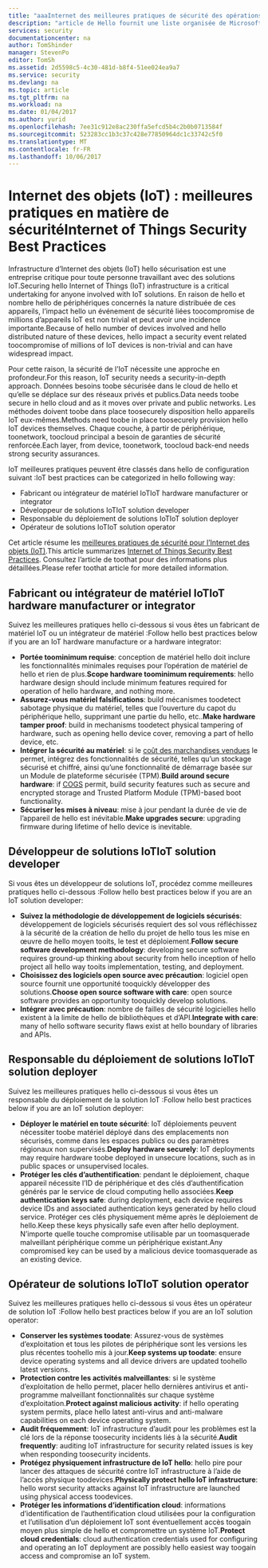 ```yaml
---
title: "aaaInternet des meilleures pratiques de sécurité des opérations | Documents Microsoft"
description: "article de Hello fournit une liste organisée de Microsoft Internet des meilleures pratiques de sécurité des éléments et des recommandations générales."
services: security
documentationcenter: na
author: TomShinder
manager: StevenPo
editor: TomSh
ms.assetid: 2d5598c5-4c30-481d-b8f4-51ee024ea9a7
ms.service: security
ms.devlang: na
ms.topic: article
ms.tgt_pltfrm: na
ms.workload: na
ms.date: 01/04/2017
ms.author: yurid
ms.openlocfilehash: 7ee31c912e8ac230ffa5efcd5b4c2b0b0713584f
ms.sourcegitcommit: 523283cc1b3c37c428e77850964dc1c33742c5f0
ms.translationtype: MT
ms.contentlocale: fr-FR
ms.lasthandoff: 10/06/2017
---
```

# <a name="internet-of-things-security-best-practices"></a><span data-ttu-id="04194-103">Internet des objets (IoT) : meilleures pratiques en matière de sécurité</span><span class="sxs-lookup"><span data-stu-id="04194-103">Internet of Things Security Best Practices</span></span>
<span data-ttu-id="04194-104">Infrastructure d’Internet des objets (IoT) hello sécurisation est une entreprise critique pour toute personne travaillant avec des solutions IoT.</span><span class="sxs-lookup"><span data-stu-id="04194-104">Securing hello Internet of Things (IoT) infrastructure is a critical undertaking for anyone involved with IoT solutions.</span></span> <span data-ttu-id="04194-105">En raison de hello et nombre hello de périphériques concernés la nature distribuée de ces appareils, l’impact hello un événement de sécurité liées toocompromise de millions d’appareils IoT est non trivial et peut avoir une incidence importante.</span><span class="sxs-lookup"><span data-stu-id="04194-105">Because of hello number of devices involved and hello distributed nature of these devices, hello impact a security event related toocompromise of millions of IoT devices is non-trivial and can have widespread impact.</span></span>

<span data-ttu-id="04194-106">Pour cette raison, la sécurité de l’IoT nécessite une approche en profondeur.</span><span class="sxs-lookup"><span data-stu-id="04194-106">For this reason, IoT security needs a security-in-depth approach.</span></span> <span data-ttu-id="04194-107">Données besoins toobe sécurisée dans le cloud de hello et qu’elle se déplace sur des réseaux privés et publics.</span><span class="sxs-lookup"><span data-stu-id="04194-107">Data needs toobe secure in hello cloud and as it moves over private and public networks.</span></span> <span data-ttu-id="04194-108">Les méthodes doivent toobe dans place toosecurely disposition hello appareils IoT eux-mêmes.</span><span class="sxs-lookup"><span data-stu-id="04194-108">Methods need toobe in place toosecurely provision hello IoT devices themselves.</span></span> <span data-ttu-id="04194-109">Chaque couche, à partir de périphérique, toonetwork, toocloud principal a besoin de garanties de sécurité renforcée.</span><span class="sxs-lookup"><span data-stu-id="04194-109">Each layer, from device, toonetwork, toocloud back-end needs strong security assurances.</span></span>

<span data-ttu-id="04194-110">IoT meilleures pratiques peuvent être classés dans hello de configuration suivant :</span><span class="sxs-lookup"><span data-stu-id="04194-110">IoT best practices can be categorized in hello following way:</span></span>

* <span data-ttu-id="04194-111">Fabricant ou intégrateur de matériel IoT</span><span class="sxs-lookup"><span data-stu-id="04194-111">IoT hardware manufacturer or integrator</span></span>
* <span data-ttu-id="04194-112">Développeur de solutions IoT</span><span class="sxs-lookup"><span data-stu-id="04194-112">IoT solution developer</span></span>
* <span data-ttu-id="04194-113">Responsable du déploiement de solutions IoT</span><span class="sxs-lookup"><span data-stu-id="04194-113">IoT solution deployer</span></span>
* <span data-ttu-id="04194-114">Opérateur de solutions IoT</span><span class="sxs-lookup"><span data-stu-id="04194-114">IoT solution operator</span></span>

<span data-ttu-id="04194-115">Cet article résume les [meilleures pratiques de sécurité pour l’Internet des objets (IoT)](../iot-suite/iot-security-best-practices.md).</span><span class="sxs-lookup"><span data-stu-id="04194-115">This article summarizes [Internet of Things Security Best Practices](../iot-suite/iot-security-best-practices.md).</span></span> <span data-ttu-id="04194-116">Consultez l’article de toothat pour des informations plus détaillées.</span><span class="sxs-lookup"><span data-stu-id="04194-116">Please refer toothat article for more detailed information.</span></span>

## <a name="iot-hardware-manufacturer-or-integrator"></a><span data-ttu-id="04194-117">Fabricant ou intégrateur de matériel IoT</span><span class="sxs-lookup"><span data-stu-id="04194-117">IoT hardware manufacturer or integrator</span></span>
<span data-ttu-id="04194-118">Suivez les meilleures pratiques hello ci-dessous si vous êtes un fabricant de matériel IoT ou un intégrateur de matériel :</span><span class="sxs-lookup"><span data-stu-id="04194-118">Follow hello best practices below if you are an IoT hardware manufacture or a hardware integrator:</span></span>

* <span data-ttu-id="04194-119">**Portée toominimum requise**: conception de matériel hello doit inclure les fonctionnalités minimales requises pour l’opération de matériel de hello et rien de plus.</span><span class="sxs-lookup"><span data-stu-id="04194-119">**Scope hardware toominimum requirements**: hello hardware design should include minimum features required for operation of hello hardware, and nothing more.</span></span> 
* <span data-ttu-id="04194-120">**Assurez-vous matériel falsifications**: build mécanismes toodetect sabotage physique du matériel, telles que l’ouverture du capot du périphérique hello, supprimant une partie du hello, etc..</span><span class="sxs-lookup"><span data-stu-id="04194-120">**Make hardware tamper proof**: build in mechanisms toodetect physical tampering of hardware, such as opening hello device cover, removing a part of hello device, etc.</span></span> 
* <span data-ttu-id="04194-121">**Intégrer la sécurité au matériel**: si le [coût des marchandises vendues](https://en.wikipedia.org/wiki/Cost_of_goods_sold) le permet, intégrez des fonctionnalités de sécurité, telles qu’un stockage sécurisé et chiffré, ainsi qu’une fonctionnalité de démarrage basée sur un Module de plateforme sécurisée (TPM).</span><span class="sxs-lookup"><span data-stu-id="04194-121">**Build around secure hardware**: if [COGS](https://en.wikipedia.org/wiki/Cost_of_goods_sold) permit, build security features such as secure and encrypted storage and Trusted Platform Module (TPM)-based boot functionality.</span></span>
* <span data-ttu-id="04194-122">**Sécuriser les mises à niveau**: mise à jour pendant la durée de vie de l’appareil de hello est inévitable.</span><span class="sxs-lookup"><span data-stu-id="04194-122">**Make upgrades secure**: upgrading firmware during lifetime of hello device is inevitable.</span></span>

## <a name="iot-solution-developer"></a><span data-ttu-id="04194-123">Développeur de solutions IoT</span><span class="sxs-lookup"><span data-stu-id="04194-123">IoT solution developer</span></span>
<span data-ttu-id="04194-124">Si vous êtes un développeur de solutions IoT, procédez comme meilleures pratiques hello ci-dessous :</span><span class="sxs-lookup"><span data-stu-id="04194-124">Follow hello best practices below if you are an IoT solution developer:</span></span>

* <span data-ttu-id="04194-125">**Suivez la méthodologie de développement de logiciels sécurisés**: développement de logiciels sécurisés requiert des sol vous réfléchissez à la sécurité de la création de hello du projet de hello tous les mise en œuvre de hello moyen tooits, le test et déploiement.</span><span class="sxs-lookup"><span data-stu-id="04194-125">**Follow secure software development methodology**: developing secure software requires ground-up thinking about security from hello inception of hello project all hello way tooits implementation, testing, and deployment.</span></span>
* <span data-ttu-id="04194-126">**Choisissez des logiciels open source avec précaution**: logiciel open source fournit une opportunité tooquickly développer des solutions.</span><span class="sxs-lookup"><span data-stu-id="04194-126">**Choose open source software with care**: open source software provides an opportunity tooquickly develop solutions.</span></span>
* <span data-ttu-id="04194-127">**Intégrer avec précaution**: nombre de failles de sécurité logicielles hello existent à la limite de hello de bibliothèques et d’API.</span><span class="sxs-lookup"><span data-stu-id="04194-127">**Integrate with care**: many of hello software security flaws exist at hello boundary of libraries and APIs.</span></span> 

## <a name="iot-solution-deployer"></a><span data-ttu-id="04194-128">Responsable du déploiement de solutions IoT</span><span class="sxs-lookup"><span data-stu-id="04194-128">IoT solution deployer</span></span>
<span data-ttu-id="04194-129">Suivez les meilleures pratiques hello ci-dessous si vous êtes un responsable du déploiement de la solution IoT :</span><span class="sxs-lookup"><span data-stu-id="04194-129">Follow hello best practices below if you are an IoT solution deployer:</span></span>

* <span data-ttu-id="04194-130">**Déployer le matériel en toute sécurité**: IoT déploiements peuvent nécessiter toobe matériel déployé dans des emplacements non sécurisés, comme dans les espaces publics ou des paramètres régionaux non supervisés.</span><span class="sxs-lookup"><span data-stu-id="04194-130">**Deploy hardware securely**: IoT deployments may require hardware toobe deployed in unsecure locations, such as in public spaces or unsupervised locales.</span></span>
* <span data-ttu-id="04194-131">**Protéger les clés d’authentification**: pendant le déploiement, chaque appareil nécessite l’ID de périphérique et des clés d’authentification générés par le service de cloud computing hello associées.</span><span class="sxs-lookup"><span data-stu-id="04194-131">**Keep authentication keys safe**: during deployment, each device requires device IDs and associated authentication keys generated by hello cloud service.</span></span> <span data-ttu-id="04194-132">Protéger ces clés physiquement même après le déploiement de hello.</span><span class="sxs-lookup"><span data-stu-id="04194-132">Keep these keys physically safe even after hello deployment.</span></span> <span data-ttu-id="04194-133">N’importe quelle touche compromise utilisable par un toomasquerade malveillant périphérique comme un périphérique existant.</span><span class="sxs-lookup"><span data-stu-id="04194-133">Any compromised key can be used by a malicious device toomasquerade as an existing device.</span></span>

## <a name="iot-solution-operator"></a><span data-ttu-id="04194-134">Opérateur de solutions IoT</span><span class="sxs-lookup"><span data-stu-id="04194-134">IoT solution operator</span></span>
<span data-ttu-id="04194-135">Suivez les meilleures pratiques hello ci-dessous si vous êtes un opérateur de solution IoT :</span><span class="sxs-lookup"><span data-stu-id="04194-135">Follow hello best practices below if you are an IoT solution operator:</span></span>

* <span data-ttu-id="04194-136">**Conserver les systèmes toodate**: Assurez-vous de systèmes d’exploitation et tous les pilotes de périphérique sont les versions les plus récentes toohello mis à jour.</span><span class="sxs-lookup"><span data-stu-id="04194-136">**Keep systems up toodate**: ensure device operating systems and all device drivers are updated toohello latest versions.</span></span> 
* <span data-ttu-id="04194-137">**Protection contre les activités malveillantes**: si le système d’exploitation de hello permet, placer hello dernières antivirus et anti-programme malveillant fonctionnalités sur chaque système d’exploitation.</span><span class="sxs-lookup"><span data-stu-id="04194-137">**Protect against malicious activity**: if hello operating system permits, place hello latest anti-virus and anti-malware capabilities on each device operating system.</span></span> 
* <span data-ttu-id="04194-138">**Audit fréquemment**: IoT infrastructure d’audit pour les problèmes est la clé lors de la réponse toosecurity incidents liés à la sécurité.</span><span class="sxs-lookup"><span data-stu-id="04194-138">**Audit frequently**: auditing IoT infrastructure for security related issues is key when responding toosecurity incidents.</span></span>
* <span data-ttu-id="04194-139">**Protégez physiquement infrastructure de IoT hello**: hello pire pour lancer des attaques de sécurité contre IoT infrastructure à l’aide de l’accès physique toodevices.</span><span class="sxs-lookup"><span data-stu-id="04194-139">**Physically protect hello IoT infrastructure**: hello worst security attacks against IoT infrastructure are launched using physical access toodevices.</span></span>
* <span data-ttu-id="04194-140">**Protéger les informations d’identification cloud**: informations d’identification de l’authentification cloud utilisées pour la configuration et l’utilisation d’un déploiement IoT sont éventuellement accès toogain moyen plus simple de hello et compromettre un système IoT.</span><span class="sxs-lookup"><span data-stu-id="04194-140">**Protect cloud credentials**: cloud authentication credentials used for configuring and operating an IoT deployment are possibly hello easiest way toogain access and compromise an IoT system.</span></span> 


